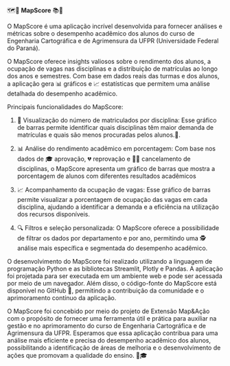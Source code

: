 🗺️🎯 **MapScore** 📚🚀

O MapScore é uma aplicação incrível desenvolvida para fornecer análises e métricas sobre o desempenho acadêmico dos alunos do curso de Engenharia Cartográfica e de Agrimensura da UFPR (Universidade Federal do Paraná).

O MapScore oferece insights valiosos sobre o rendimento dos alunos, a ocupação de vagas nas disciplinas e a distribuição de matrículas ao longo dos anos e semestres. Com base em dados reais das turmas e dos alunos, a aplicação gera 📊 gráficos e 📈 estatísticas que permitem uma análise detalhada do desempenho acadêmico.

Principais funcionalidades do MapScore:

1. 👀 Visualização do número de matriculados por disciplina: Esse gráfico de barras permite identificar quais disciplinas têm maior demanda de matrículas e quais são menos procuradas pelos alunos.🌚.

2. 📊 Análise do rendimento acadêmico em porcentagem: Com base nos dados de 🎓 aprovação, 💔 reprovação e 🧙‍♂️ cancelamento de disciplinas, o MapScore apresenta um gráfico de barras que mostra a porcentagem de alunos com diferentes resultados acadêmicos

3. 📈 Acompanhamento da ocupação de vagas: Esse gráfico de barras permite visualizar a porcentagem de ocupação das vagas em cada disciplina, ajudando a identificar a demanda e a eficiência na utilização dos recursos disponíveis.
   
4. 🔍 Filtros e seleção personalizada: O MapScore oferece a possibilidade de filtrar os dados por departamento e por ano, permitindo uma 🕵️ análise mais específica e segmentada do desempenho acadêmico.

O desenvolvimento do MapScore foi realizado utilizando a linguagem de programação Python e as bibliotecas Streamlit, Plotly e Pandas. A aplicação foi projetada para ser executada em um ambiente web e pode ser acessada por meio de um navegador. Além disso, o código-fonte do MapScore está disponível no GitHub 🐙, permitindo a contribuição da comunidade e o aprimoramento contínuo da aplicação.

O MapScore foi concebido por meio do projeto de Extensão Map&Ação com o propósito de fornecer uma ferramenta útil e prática para auxiliar na gestão e no aprimoramento do curso de Engenharia Cartográfica e de Agrimensura da UFPR. Esperamos que essa aplicação contribua para uma análise mais eficiente e precisa do desempenho acadêmico dos alunos, possibilitando a identificação de áreas de melhoria e o desenvolvimento de ações que promovam a qualidade do ensino. 🚀🎓
